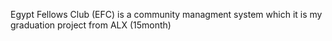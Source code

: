 Egypt Fellows Club (EFC) is a community managment system 
which it is my graduation project from ALX (15month)
